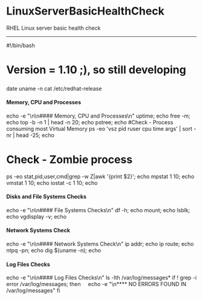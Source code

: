 # LinuxServerBasicHealthCheck
RHEL Linux server basic health check

-------------------------------------------------------------------

#!/bin/bash
#####
# Version = 1.10 ;), so still developing
#####

date
uname -n
cat /etc/redhat-release

#### Memory, CPU and Processes
echo -e "\n\n#### Memory, CPU and Processes\n"
uptime; echo
free -m; echo
top -b -n 1 | head -n 20; echo
pstree; echo
#Check - Process consuming most Virtual Memory
ps -eo 'vsz pid ruser cpu time args' | sort -nr | head -25; echo
# Check - Zombie process
ps -eo stat,pid,user,cmd|grep -w Z|awk '{print $2}'; echo
mpstat 1 10; echo
vmstat 1 10; echo
iostat -c 1 10; echo

#### Disks and File Systems Checks
echo -e "\n\n#### File Systems Checks\n"
df -h; echo
mount; echo
lsblk; echo
vgdisplay -v; echo

#### Network Systems Check
echo -e "\n\n#### Network Systems Check\n"
ip addr; echo
ip route; echo
ntpq -pn; echo
dig $(uname -n); echo

#### Log Files Checks
echo -e "\n\n#### Log Files Checks\n"
ls -lth /var/log/messages*
if ! grep -i error /var/log/messages; then
    echo -e "\n**** NO ERRORS FOUND IN /var/log/messages"
fi

